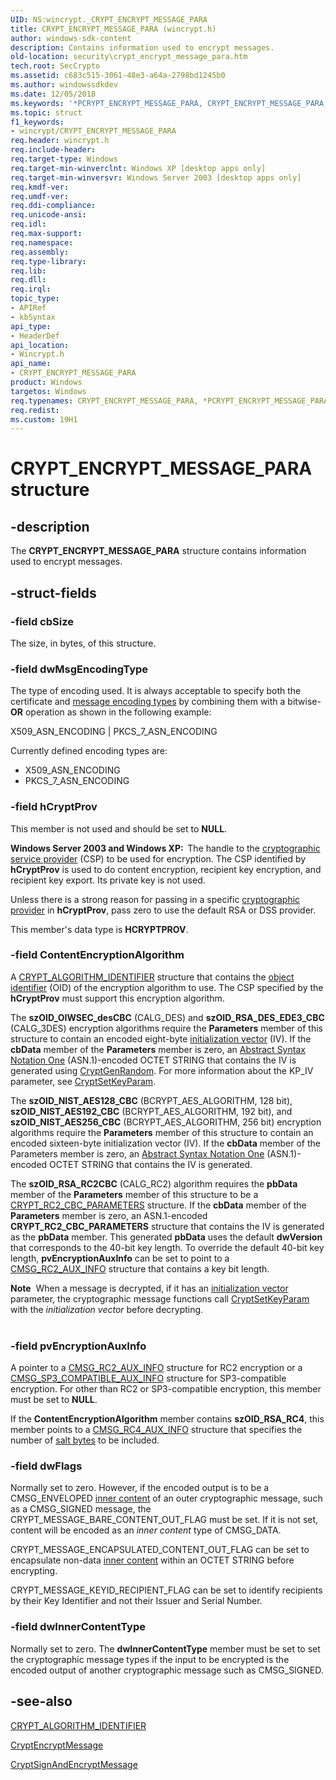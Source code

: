 ```yaml
---
UID: NS:wincrypt._CRYPT_ENCRYPT_MESSAGE_PARA
title: CRYPT_ENCRYPT_MESSAGE_PARA (wincrypt.h)
author: windows-sdk-content
description: Contains information used to encrypt messages.
old-location: security\crypt_encrypt_message_para.htm
tech.root: SecCrypto
ms.assetid: c683c515-3061-48e3-a64a-2798bd1245b0
ms.author: windowssdkdev
ms.date: 12/05/2018
ms.keywords: '*PCRYPT_ENCRYPT_MESSAGE_PARA, CRYPT_ENCRYPT_MESSAGE_PARA, CRYPT_ENCRYPT_MESSAGE_PARA structure [Security], PCRYPT_ENCRYPT_MESSAGE_PARA, PCRYPT_ENCRYPT_MESSAGE_PARA structure pointer [Security], _crypto2_crypt_encrypt_message_para, security.crypt_encrypt_message_para, wincrypt/CRYPT_ENCRYPT_MESSAGE_PARA, wincrypt/PCRYPT_ENCRYPT_MESSAGE_PARA'
ms.topic: struct
f1_keywords:
- wincrypt/CRYPT_ENCRYPT_MESSAGE_PARA
req.header: wincrypt.h
req.include-header: 
req.target-type: Windows
req.target-min-winverclnt: Windows XP [desktop apps only]
req.target-min-winversvr: Windows Server 2003 [desktop apps only]
req.kmdf-ver: 
req.umdf-ver: 
req.ddi-compliance: 
req.unicode-ansi: 
req.idl: 
req.max-support: 
req.namespace: 
req.assembly: 
req.type-library: 
req.lib: 
req.dll: 
req.irql: 
topic_type:
- APIRef
- kbSyntax
api_type:
- HeaderDef
api_location:
- Wincrypt.h
api_name:
- CRYPT_ENCRYPT_MESSAGE_PARA
product: Windows
targetos: Windows
req.typenames: CRYPT_ENCRYPT_MESSAGE_PARA, *PCRYPT_ENCRYPT_MESSAGE_PARA
req.redist: 
ms.custom: 19H1
---
```


# CRYPT_ENCRYPT_MESSAGE_PARA structure


## -description


The <b>CRYPT_ENCRYPT_MESSAGE_PARA</b> structure contains information used to encrypt messages.


## -struct-fields




### -field cbSize

The size, in bytes, of this structure.


### -field dwMsgEncodingType

The type of encoding used. It is always acceptable to specify both the certificate and <a href="https://docs.microsoft.com/windows/desktop/SecGloss/m-gly">message encoding types</a> by combining them with a bitwise-<b>OR</b> operation as shown in the following example:

X509_ASN_ENCODING | PKCS_7_ASN_ENCODING

Currently defined encoding types are:

<ul>
<li>X509_ASN_ENCODING</li>
<li>PKCS_7_ASN_ENCODING</li>
</ul>

### -field hCryptProv

This member is not used and should be set to <b>NULL</b>.

<b>Windows Server 2003 and Windows XP:  </b>The handle to the <a href="https://docs.microsoft.com/windows/desktop/SecGloss/c-gly">cryptographic service provider</a> (CSP) to be used for encryption. The CSP identified by <b>hCryptProv</b> is used to do content encryption, recipient key encryption, and recipient key export. Its private key is not used. 


Unless there is a strong reason for passing in a specific <a href="https://docs.microsoft.com/windows/desktop/SecGloss/c-gly">cryptographic provider</a> in <b>hCryptProv</b>, pass zero to use the default RSA or DSS provider.

This member's data type is <b>HCRYPTPROV</b>.




### -field ContentEncryptionAlgorithm

A <a href="https://docs.microsoft.com/windows/desktop/api/wincrypt/ns-wincrypt-_crypt_algorithm_identifier">CRYPT_ALGORITHM_IDENTIFIER</a> structure that contains the <a href="https://docs.microsoft.com/windows/desktop/SecGloss/o-gly">object identifier</a> (OID) of the encryption algorithm to use. The CSP specified by the <b>hCryptProv</b> must support this encryption algorithm.

The <b>szOID_OIWSEC_desCBC</b> (CALG_DES) and <b>szOID_RSA_DES_EDE3_CBC</b> (CALG_3DES) encryption algorithms require the <b>Parameters</b> member of this structure to contain an encoded eight-byte <a href="https://docs.microsoft.com/windows/desktop/SecGloss/i-gly">initialization vector</a> (IV).  If the <b>cbData</b> member of the <b>Parameters</b> member is zero, an <a href="https://docs.microsoft.com/windows/desktop/SecGloss/a-gly">Abstract Syntax Notation One</a> (ASN.1)-encoded OCTET STRING that contains the IV is generated using 
<a href="https://docs.microsoft.com/windows/desktop/api/wincrypt/nf-wincrypt-cryptgenrandom">CryptGenRandom</a>. For more information about the KP_IV parameter, see 
<a href="https://docs.microsoft.com/windows/desktop/api/wincrypt/nf-wincrypt-cryptsetkeyparam">CryptSetKeyParam</a>.

The <b>szOID_NIST_AES128_CBC</b> (BCRYPT_AES_ALGORITHM, 128 bit),  <b>szOID_NIST_AES192_CBC</b> (BCRYPT_AES_ALGORITHM, 192 bit),  and <b>szOID_NIST_AES256_CBC</b> (BCRYPT_AES_ALGORITHM, 256 bit) encryption algorithms require the <b>Parameters</b> member of this structure to contain an encoded sixteen-byte initialization vector (IV). If the <b>cbData</b> member of the Parameters member is zero, an <a href="https://docs.microsoft.com/windows/desktop/SecGloss/a-gly">Abstract Syntax Notation One</a> (ASN.1)-encoded OCTET STRING that contains the IV is generated.

The <b>szOID_RSA_RC2CBC</b> (CALG_RC2) algorithm requires the <b>pbData</b> member of the <b>Parameters</b> member of this structure to be a 
<a href="https://docs.microsoft.com/windows/desktop/api/wincrypt/ns-wincrypt-_crypt_rc2_cbc_parameters">CRYPT_RC2_CBC_PARAMETERS</a> structure. If the <b>cbData</b> member of the <b>Parameters</b> member is zero, an ASN.1-encoded <b>CRYPT_RC2_CBC_PARAMETERS</b> structure that contains  the IV is generated as the <b>pbData</b> member. This generated <b>pbData</b> uses the default <b>dwVersion</b>  that corresponds to the 40-bit key length. To override the default 40-bit key length, <b>pvEncryptionAuxInfo</b> can be set to point to a 
<a href="https://docs.microsoft.com/windows/desktop/api/wincrypt/ns-wincrypt-cmsg_rc2_aux_info">CMSG_RC2_AUX_INFO</a> structure that contains a key bit length.

<div class="alert"><b>Note</b>  When a message is decrypted, if it has an <a href="https://docs.microsoft.com/windows/desktop/SecGloss/i-gly">initialization vector</a> parameter, the cryptographic message functions call 
<a href="https://docs.microsoft.com/windows/desktop/api/wincrypt/nf-wincrypt-cryptsetkeyparam">CryptSetKeyParam</a> with the <i>initialization vector</i> before decrypting.</div>
<div> </div>

### -field pvEncryptionAuxInfo

A pointer to a 
<a href="https://docs.microsoft.com/windows/desktop/api/wincrypt/ns-wincrypt-cmsg_rc2_aux_info">CMSG_RC2_AUX_INFO</a> structure for RC2 encryption or a 
<a href="https://docs.microsoft.com/windows/desktop/api/wincrypt/ns-wincrypt-_cmsg_sp3_compatible_aux_info">CMSG_SP3_COMPATIBLE_AUX_INFO</a> structure for SP3-compatible encryption. For other than RC2 or SP3-compatible encryption, this member must be set to <b>NULL</b>.

If the <b>ContentEncryptionAlgorithm</b> member contains <b>szOID_RSA_RC4</b>, this member points to a <a href="https://docs.microsoft.com/windows/desktop/api/wincrypt/ns-wincrypt-_cmsg_rc4_aux_info">CMSG_RC4_AUX_INFO</a> structure  that specifies the number of <a href="https://docs.microsoft.com/windows/desktop/SecGloss/s-gly">salt bytes</a> to be included.


### -field dwFlags

Normally set to zero. However, if the encoded output is to be a CMSG_ENVELOPED <a href="https://docs.microsoft.com/windows/desktop/SecGloss/i-gly">inner content</a> of an outer cryptographic message, such as a CMSG_SIGNED message, the CRYPT_MESSAGE_BARE_CONTENT_OUT_FLAG must be set. If it is not set, content will be encoded as an <i>inner content</i> type of CMSG_DATA.

CRYPT_MESSAGE_ENCAPSULATED_CONTENT_OUT_FLAG can be set to encapsulate non-data <a href="https://docs.microsoft.com/windows/desktop/SecGloss/i-gly">inner content</a> within an OCTET STRING before encrypting.

CRYPT_MESSAGE_KEYID_RECIPIENT_FLAG can be set to identify recipients by their Key Identifier and not their Issuer and Serial Number.


### -field dwInnerContentType

Normally set to zero. The <b>dwInnerContentType</b> member must be set to set the cryptographic message types if the input to be encrypted is the encoded output of another cryptographic message such as CMSG_SIGNED.


## -see-also




<a href="https://docs.microsoft.com/windows/desktop/api/wincrypt/ns-wincrypt-_crypt_algorithm_identifier">CRYPT_ALGORITHM_IDENTIFIER</a>



<a href="https://docs.microsoft.com/windows/desktop/api/wincrypt/nf-wincrypt-cryptencryptmessage">CryptEncryptMessage</a>



<a href="https://docs.microsoft.com/windows/desktop/api/wincrypt/nf-wincrypt-cryptsignandencryptmessage">CryptSignAndEncryptMessage</a>
 

 

